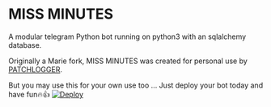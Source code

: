 # MISS MINUTES


A modular telegram Python bot running on python3 with an sqlalchemy database.

Originally a Marie fork, MISS MINUTES was created for personal use by [PATCHLOGGER](https://t.me/PATCHLOGGER). 

But you may use this for your own use too ... Just deploy your bot today and have fun🔥👍
[![Deploy](https://www.herokucdn.com/deploy/button.svg)](https://heroku.com/deploy?template=https://github.com/mpb00121/manager.git)

 
